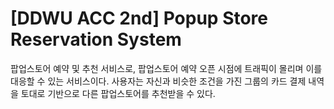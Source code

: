 [DDWU ACC 2nd] Popup Store Reservation System
=
팝업스토어 예약 및 추천 서비스로, 팝업스토어 예약 오픈 시점에 트래픽이 몰리며 이를 대응할 수 있는 서비스이다. 사용자는 자신과 비슷한 조건을 가진 그룹의 카드 결제 내역을 토대로 기반으로 다른 팝업스토어를 추천받을 수 있다.
